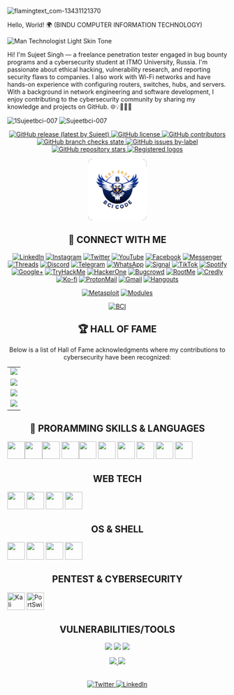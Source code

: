 
![flamingtext_com-13431121370](https://github.com/user-attachments/assets/692f009a-eb35-4537-8426-4830a771e1c7)

 Hello, World! 🌍 (BINDU COMPUTER INFORMATION TECHNOLOGY)

 ![Man Technologist Light Skin Tone](https://github.com/user-attachments/assets/5598fe67-1bef-496d-8781-1f4c29db5771) 

 Hi! I'm Sujeet Singh — a freelance penetration tester engaged in bug bounty programs and a cybersecurity student at ITMO University, Russia. I'm passionate about ethical hacking, vulnerability research, and reporting security flaws to companies. I also work with Wi-Fi networks and have hands-on experience with configuring routers, switches, hubs, and servers. With a background in network engineering and software development, I enjoy contributing to the cybersecurity community by sharing my knowledge and projects on GitHub. 🌐💡🥷👨‍💻
 
 ![1Sujeetbci-007](https://github.com/user-attachments/assets/6274ca28-ff95-447d-a01e-09c1c086c172) ![Sujeetbci-007](https://github.com/user-attachments/assets/7aebef07-b5e5-4894-a638-f8d34758394b)


<p align="center">
    <a href="https://github.com/SUJEETBCI-007/releases">
        <img alt="GitHub release (latest by Sujeet)" src="https://img.shields.io/github/v/release/SUJEETBCI-007/SUJEETBCI-007?color=%2360be86&label=Latest%20release&style=for-the-badge&sort=semver">
    </a>
    <a href="https://github.com/SUJEETBCI-007/blob/main/LICENSE">
        <img alt="GitHub license" src="https://img.shields.io/github/license/SUJEETBCI-007/SUJEETBCI-007?color=%2360be86&style=for-the-badge">
    </a>
    <a href="https://github.com/SUJEETBCI-007/graphs/contributors">
        <img alt="GitHub contributors" src="https://img.shields.io/github/contributors-anon/SUJEETBCI-007/SUJEETBCI-007?color=%2360be86&style=for-the-badge">
    </a>
    <a href="https://github.com/SUJEETBCI-007/actions">
        <img alt="GitHub branch checks state" src="https://img.shields.io/github/checks-status/SUJEETBCI-007/SUJEETBCI-007/master?color=%2360be86&style=for-the-badge">
    </a>
    <a href="https://github.com/SUJEETBCI-007/issues?q=is%3Aopen+is%3Aissue+label%3Arequest%3Aicon">
        <img alt="GitHub issues by-label" src="https://img.shields.io/github/issues/SUJEETBCI-007/SUJEETBCI-007/request:icon?color=%2360be86&label=icon%20requests&style=for-the-badge">
    </a>
    <a href="https://github.com/SUJEETBCI-007/stargazers">
        <img alt="GitHub repository stars" src="https://img.shields.io/github/stars/SUJEETBCI-007/SUJEETBCI-007?color=%2360be86&label=github%20stars&style=for-the-badge">
    </a>
    <a href="https://github.com/SUJEETBCI-007/tree/main/icons">
        <img alt="Registered logos" src="https://img.shields.io/github/directory-file-count/SUJEETBCI-007/SUJEETBCI-007/icons?color=%2360be86&label=registered%20logos&style=for-the-badge">
    </a>
</p>


<div align="center">
    <a href="">
        <div align="center">
    <a href="https://github.com/Sujeet">
        <img src="icons/Sujeet/Sujeet-original-wordmark.svg" alt="Sujeet Logo" height="140" style="background-color:#000000; border-radius:10px;"/>
    </a>
</div>



## 📱 CONNECT WITH ME

[![LinkedIn](https://img.shields.io/badge/LinkedIn-0077B5?style=for-the-badge&logo=linkedin&logoColor=white)](https://linkedin.com/in/yourusername)
[![Instagram](https://img.shields.io/badge/Instagram-E4405F?style=for-the-badge&logo=instagram&logoColor=white)](https://instagram.com/yourusername)
[![Twitter](https://img.shields.io/badge/Twitter-1DA1F2?style=for-the-badge&logo=twitter&logoColor=white)](https://twitter.com/yourusername)
[![YouTube](https://img.shields.io/badge/YouTube-FF0000?style=for-the-badge&logo=youtube&logoColor=white)](https://youtube.com/@yourusername)
[![Facebook](https://img.shields.io/badge/Facebook-1877F2?style=for-the-badge&logo=facebook&logoColor=white)](https://facebook.com/yourusername)
[![Messenger](https://img.shields.io/badge/Messenger-00B2FF?style=for-the-badge&logo=messenger&logoColor=white)](https://m.me/yourusername)
[![Threads](https://img.shields.io/badge/Threads-000000?style=for-the-badge&logo=threads&logoColor=white)](https://www.threads.net/@yourusername)
[![Discord](https://img.shields.io/badge/Discord-5865F2?style=for-the-badge&logo=discord&logoColor=white)](https://discord.gg/yourservercode)
[![Telegram](https://img.shields.io/badge/Telegram-26A5E4?style=for-the-badge&logo=telegram&logoColor=white)](https://t.me/yourusername)
[![WhatsApp](https://img.shields.io/badge/WhatsApp-25D366?style=for-the-badge&logo=whatsapp&logoColor=white)](https://wa.me/yourphonenumber)
[![Signal](https://img.shields.io/badge/Signal-3A76F0?style=for-the-badge&logo=signal&logoColor=white)](https://signal.me/#p/+yourphonenumber)
[![TikTok](https://img.shields.io/badge/TikTok-000000?style=for-the-badge&logo=tiktok&logoColor=white)](https://tiktok.com/@yourusername)
[![Spotify](https://img.shields.io/badge/Spotify-1DB954?style=for-the-badge&logo=spotify&logoColor=white)](https://open.spotify.com/user/yourusername)
[![Google+](https://img.shields.io/badge/Google+-DB4437?style=for-the-badge&logo=google-plus&logoColor=white)](https://plus.google.com/+yourusername)
[![TryHackMe](https://img.shields.io/badge/TryHackMe-212C42?style=for-the-badge&logo=tryhackme&logoColor=white)](https://tryhackme.com/p/yourusername)
[![HackerOne](https://img.shields.io/badge/HackerOne-4940EF?style=for-the-badge&logo=hackerone&logoColor=white)](https://hackerone.com/yourusername)
[![Bugcrowd](https://img.shields.io/badge/Bugcrowd-FD6421?style=for-the-badge&logo=bugcrowd&logoColor=white)](https://bugcrowd.com/yourusername)
[![RootMe](https://img.shields.io/badge/RootMe-ffb900?style=for-the-badge&logo=gnu-bash&logoColor=white)](https://www.root-me.org/yourusername)
[![Credly](https://img.shields.io/badge/Credly-FF6B00?style=for-the-badge&logo=credly&logoColor=white)](https://www.credly.com/users/yourusername)
[![Ko-fi](https://img.shields.io/badge/Ko--fi-F16061?style=for-the-badge&logo=ko-fi&logoColor=white)](https://ko-fi.com/yourusername)
[![ProtonMail](https://img.shields.io/badge/ProtonMail-8B89CC?style=for-the-badge&logo=protonmail&logoColor=white)](mailto:yourname@protonmail.com)
[![Gmail](https://img.shields.io/badge/Gmail-D14836?style=for-the-badge&logo=gmail&logoColor=white)](mailto:yourname@gmail.com)
[![Hangouts](https://img.shields.io/badge/Hangouts-0F9D58?style=for-the-badge&logo=googlehangouts&logoColor=white)](https://hangouts.google.com/)

<!-- New Badges -->
[![Metasploit](https://img.shields.io/badge/Metasploit-000000?style=for-the-badge&logo=metasploit&logoColor=white)](https://metasploit.help.rapid7.com/)
[![Modules](https://img.shields.io/badge/30-Modules-blue?style=for-the-badge)](#)

<!-- New BCI Logo Badge -->
[![BCI](https://img.shields.io/badge/BCI-Institute-blue?style=for-the-badge&logo=devicon&logoColor=white&labelColor=000000&logoWidth=20&logo=https://raw.githubusercontent.com/devicons/devicon/master/icons/devicon/devicon-original-wordmark.svg)](#)



## 🏆 HALL OF FAME

Below is a list of Hall of Fame acknowledgments where my contributions to cybersecurity have been recognized:
<div align="left">
<table>
  <tr>
   <a href="https://x.com/hacker_sujeet" target="_blank">
    <td><img src="https://img.shields.io/badge/2025-MICROSOFT-ff2800?style=for-the-badge&logo=microsoft&logoColor=white" /></td>
   </a>
  </tr>
  <tr>
   <a href="https://x.com/hacker_sujeet" target="_blank">
    <td><img src="https://img.shields.io/badge/2025-APPLE-007BC0?style=for-the-badge&logo=apple&logoColor=white" /></td>
   </a>
  </tr>
  <tr>
   <a href="https://x.com/hacker_sujeet" target="_blank">
    <td><img src="https://img.shields.io/badge/2025-DELL-0051FF?style=for-the-badge&logo=dell&logoColor=white" /></td>
   </a>
  </tr>
  <tr>
   <a href="https://x.com/hacker_sujeet" target="_blank">
    <td><img src="https://img.shields.io/badge/2025-ALIBABA-000000?style=for-the-badge&logo=alibaba&logoColor=white" /></td>
   </a>
  </tr>
</table>
</div>


## 🧠 PRORAMMING SKILLS & LANGUAGES 
<p align="left">
  <!-- Programming Languages -->
<img src="https://cdn.jsdelivr.net/gh/devicons/devicon/icons/python/python-original.svg" width="40" height="40"/><img src="https://cdn.jsdelivr.net/gh/devicons/devicon/icons/bash/bash-original.svg" width="40" height="40"/><img src="https://cdn.jsdelivr.net/gh/devicons/devicon/icons/bash/bash-original.svg" width="40" height="40"/>
<img src="https://cdn.jsdelivr.net/gh/devicons/devicon/icons/docker/docker-original.svg" width="40" height="40"/><img src="https://cdn.jsdelivr.net/gh/devicons/devicon/icons/javascript/javascript-original.svg" width="40" height="40"/>
  <img src="https://cdn.jsdelivr.net/gh/devicons/devicon/icons/c/c-original.svg" width="40" height="40"/>
  <img src="https://cdn.jsdelivr.net/gh/devicons/devicon/icons/cplusplus/cplusplus-original.svg" width="40" height="40"/>
  <img src="https://cdn.jsdelivr.net/gh/devicons/devicon/icons/php/php-original.svg" width="40" height="40"/>
  <img src="https://cdn.jsdelivr.net/gh/devicons/devicon/icons/python/python-original.svg" width="40" height="40"/>
  <img src="https://cdn.jsdelivr.net/gh/devicons/devicon/icons/go/go-original.svg" width="40" height="40"/>
</p>


## WEB TECH
<p align="left">
  <!-- Web Tech -->
  <img src="https://cdn.jsdelivr.net/gh/devicons/devicon/icons/html5/html5-original.svg" width="40" height="40"/>
  <img src="https://cdn.jsdelivr.net/gh/devicons/devicon/icons/css3/css3-original.svg" width="40" height="40"/>
  <img src="https://cdn.jsdelivr.net/gh/devicons/devicon/icons/bootstrap/bootstrap-original.svg" width="40" height="40"/>
  <img src="https://cdn.jsdelivr.net/gh/devicons/devicon/icons/wordpress/wordpress-plain.svg" width="40" height="40"/>
</p>

## OS & SHELL
<p align="left">
  <!-- OS & Shell -->
  <img src="https://cdn.jsdelivr.net/gh/devicons/devicon/icons/linux/linux-original.svg" width="40" height="40"/>
  <img src="https://cdn.jsdelivr.net/gh/devicons/devicon/icons/ubuntu/ubuntu-plain.svg" width="40" height="40"/>
  <img src="https://cdn.jsdelivr.net/gh/devicons/devicon/icons/bash/bash-original.svg" width="40" height="40"/>
  <img src="https://cdn.jsdelivr.net/gh/devicons/devicon/icons/docker/docker-original.svg" width="40" height="40"/>
</p>

## PENTEST & CYBERSECURITY
<p align="left">
  <!-- Pentest & Cybersecurity (custom badge style for tools without icons) -->
  <img src="https://www.kali.org/images/favicon.svg" width="40" height="40" title="Kali Linux"/>
  <img src="https://portswigger.net/favicon.ico" width="40" height="40" title="PortSwigger"/>
</p>

## VULNERABILITIES/TOOLS
<p align="center">
  <!-- Placeholder badges for vulnerabilities/tools -->
  <img src="https://img.shields.io/badge/SQL-Injection-red?style=for-the-badge" height="30"/>
  <img src="https://img.shields.io/badge/XSS-Cross%20Site%20Scripting-blue?style=for-the-badge" height="30"/>
  <img src="https://img.shields.io/badge/RCE-Remote%20Code%20Execution-yellow?style=for-the-badge" height="30"/>
</p>

<!--
**SUJEETBCI-007/SUJEETBCI-007** is a ✨ _special_ ✨ repository because its `README.md` (this file) appears on your GitHub profile.

Here are some ideas to get you started:

- 🔭 I’m currently working on ...
- 🌱 I’m currently learning ...
- 👯 I’m looking to collaborate on ...
- 🤔 I’m looking for help with ...
- 💬 Ask me about ...
- 📫 How to reach me: ...
- 😄 Pronouns: ...
- ⚡ Fun fact: ...
-->


<div align="center">
    <a href="https://x.com/hacker_sujeet" target="_blank">
    <img src="https://forthebadge.com/images/badges/built-with-love.svg" />
    </a>
    <a href="https://www.youtube.com/@COMPUTERTRAININGINSTITUTE" target="_blank">
    <img src="https://forthebadge.com/images/badges/built-by-developers.svg" />
    </a>
</div>
<br><br>
<div align="center">
  <a href="https://x.com/hacker_sujeet" target="_blank">
    <img src="https://img.shields.io/badge/Twitter-@hacker__sujeet-1DA1F2?style=for-the-badge&logo=twitter&logoColor=white" alt="Twitter" />
  </a>
  
  <a href="https://www.linkedin.com/in/sujeet-kumar-rajput" target="_blank">
    <img src="https://img.shields.io/badge/LinkedIn-Sujeet_Kumar_Rajput-0077B5?style=for-the-badge&logo=linkedin&logoColor=white" alt="LinkedIn" />
  </a>

</div>
